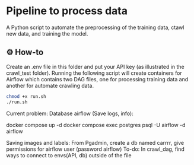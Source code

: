# Pipeline to process data
A Python script to automate the preprocessing of the training data, ctawl new data, and training the model. 

## ⚙️ How-to
Create an .env file in this folder and put your API key (as illustrated in the crawl_test folder). 
Running the following script will create containers for Airflow which contains two DAG files, one for processing training data and another for automate crawling data. 
```bash
chmod +x run.sh  
./run.sh
```

Current problem: 
Database airflow (Save logs, info): 

docker compose up -d
docker compose exec postgres psql -U airflow -d airflow 

Saving images and labels: From Pgadmin, create a db named carrrr, give permissions for airflow user (password airflow)
To-do: In crawl_dag, find ways to connect to envs(API, db) outside of the file 